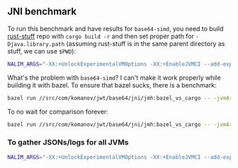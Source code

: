 ## JNI benchmark

To run this benchmark and have results for `base64-simd`, you need to build [rust-stuff](https://github.com/dkomanov/rust-stuff) repo with `cargo build -r` and then set proper path for `-Djava.library.path` (assuming rust-stuff is in the same parent directory as stuff, we can use `$PWD`):

```bash
NALIM_ARGS="-XX:+UnlockExperimentalVMOptions -XX:+EnableJVMCI --add-exports jdk.internal.vm.ci/jdk.vm.ci.code=ALL-UNNAMED --add-exports jdk.internal.vm.ci/jdk.vm.ci.code.site=ALL-UNNAMED --add-exports jdk.internal.vm.ci/jdk.vm.ci.hotspot=ALL-UNNAMED --add-exports jdk.internal.vm.ci/jdk.vm.ci.meta=ALL-UNNAMED --add-exports jdk.internal.vm.ci/jdk.vm.ci.runtime=ALL-UNNAMED" bazel run //src/com/komanov/jwt/base64/jni/jmh -- -jvmArgsAppend "-Djava.library.path=rs/base64:bazel-bin/rs/base64:$PWD/../rust-stuff/target/release $NALIM_ARGS"
```

What's the problem with `base64-simd`? I can't make it work properly while building it with bazel. To ensure that bazel sucks, there is a benchmark:

```bash
bazel run //src/com/komanov/jwt/base64/jni/jmh:bazel_vs_cargo -- -jvmArgsAppend "-Djava.library.path=bazel-bin/rs/base64:rs/base64:$PWD/../rust-stuff/target/release"
```

To no wait for comparison forever:
```bash
bazel run //src/com/komanov/jwt/base64/jni/jmh:bazel_vs_cargo -- -jvmArgsAppend "-Djava.library.path=bazel-bin/rs/base64:rs/base64:$PWD/../rust-stuff/target/release" -p length=10000 -p dataset=fixed
```

### To gather JSONs/logs for all JVMs

```bash
NALIM_ARGS="-XX:+UnlockExperimentalVMOptions -XX:+EnableJVMCI --add-exports jdk.internal.vm.ci/jdk.vm.ci.code=ALL-UNNAMED --add-exports jdk.internal.vm.ci/jdk.vm.ci.code.site=ALL-UNNAMED --add-exports jdk.internal.vm.ci/jdk.vm.ci.hotspot=ALL-UNNAMED --add-exports jdk.internal.vm.ci/jdk.vm.ci.meta=ALL-UNNAMED --add-exports jdk.internal.vm.ci/jdk.vm.ci.runtime=ALL-UNNAMED" JDK_ARGS_APPEND="-Djava.library.path=rs/base64:bazel-bin/rs/base64:../rust-stuff/target/release" JDK11_ARGS_APPEND="$NALIM_ARGS" JDK17_ARGS_APPEND="$NALIM_ARGS" scripts/run-jmh.sh //src/com/komanov/jwt/base64/jni/jmh:jmh base64-jni
```
